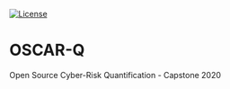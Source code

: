[![License](https://img.shields.io/badge/License-BSD%203--Clause-blue.svg)](https://opensource.org/licenses/BSD-3-Clause)
# OSCAR-Q
Open Source Cyber-Risk Quantification - Capstone 2020


